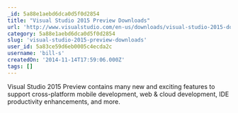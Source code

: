 ```yaml
---
_id: 5a88e1aebd6dca0d5f0d2854
title: "Visual Studio 2015 Preview Downloads"
url: 'http://www.visualstudio.com/en-us/downloads/visual-studio-2015-downloads-vs'
category: 5a88e1aebd6dca0d5f0d2854
slug: 'visual-studio-2015-preview-downloads'
user_id: 5a83ce59d6eb0005c4ecda2c
username: 'bill-s'
createdOn: '2014-11-14T17:59:06.000Z'
tags: []
---
```


Visual Studio 2015 Preview contains many new and exciting features to support cross-platform mobile development, web & cloud development, IDE productivity enhancements, and more.
